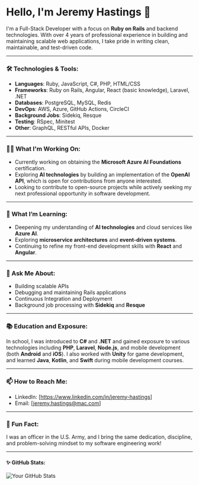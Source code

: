 # Hello, I'm Jeremy Hastings 👋

I'm a Full-Stack Developer with a focus on **Ruby on Rails** and backend technologies. With over 4 years of professional experience in building and maintaining scalable web applications, I take pride in writing clean, maintainable, and test-driven code.

---

### 🛠 Technologies & Tools:
- **Languages**: Ruby, JavaScript, C#, PHP, HTML/CSS
- **Frameworks**: Ruby on Rails, Angular, React (basic knowledge), Laravel, .NET
- **Databases**: PostgreSQL, MySQL, Redis
- **DevOps**: AWS, Azure, GitHub Actions, CircleCI
- **Background Jobs**: Sidekiq, Resque
- **Testing**: RSpec, Minitest
- **Other**: GraphQL, RESTful APIs, Docker

---

### 🧑‍💻 What I'm Working On:
- Currently working on obtaining the **Microsoft Azure AI Foundations** certification.
- Exploring **AI technologies** by building an implementation of the **OpenAI API**, which is open for contributions from anyone interested.
- Looking to contribute to open-source projects while actively seeking my next professional opportunity in software development.

---

### 🌱 What I’m Learning:
- Deepening my understanding of **AI technologies** and cloud services like **Azure AI**.
- Exploring **microservice architectures** and **event-driven systems**.
- Continuing to refine my front-end development skills with **React** and **Angular**.

---

### 💬 Ask Me About:
- Building scalable APIs
- Debugging and maintaining Rails applications
- Continuous Integration and Deployment
- Background job processing with **Sidekiq** and **Resque**

---

### 📚 Education and Exposure:
In school, I was introduced to **C#** and **.NET** and gained exposure to various technologies including **PHP**, **Laravel**, **Node.js**, and mobile development (both **Android** and **iOS**). I also worked with **Unity** for game development, and learned **Java**, **Kotlin**, and **Swift** during mobile development courses.

---

### 📫 How to Reach Me:
- LinkedIn: [https://www.linkedin.com/in/jeremy-hastings]
- Email: [jeremy.hastings@mac.com]

---

### 📝 Fun Fact:
I was an officer in the U.S. Army, and I bring the same dedication, discipline, and problem-solving mindset to my software engineering work!

---

#### ✨ GitHub Stats:
![Your GitHub Stats](https://github-readme-stats.vercel.app/api?username=your-username&show_icons=true&hide=contribs,issues)

